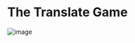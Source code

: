 # The Translate Game

![image](https://user-images.githubusercontent.com/98183768/222746207-a01064a3-12f1-4893-9271-9b3dd4a2b632.png)
